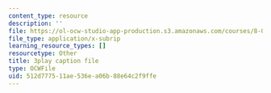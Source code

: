 ```yaml
---
content_type: resource
description: ''
file: https://ol-ocw-studio-app-production.s3.amazonaws.com/courses/8-01sc-classical-mechanics-fall-2016/512d777511ae536ea06b88e64c2f9ffe_xxGA-7soXiw.vtt
file_type: application/x-subrip
learning_resource_types: []
resourcetype: Other
title: 3play caption file
type: OCWFile
uid: 512d7775-11ae-536e-a06b-88e64c2f9ffe
---
```

